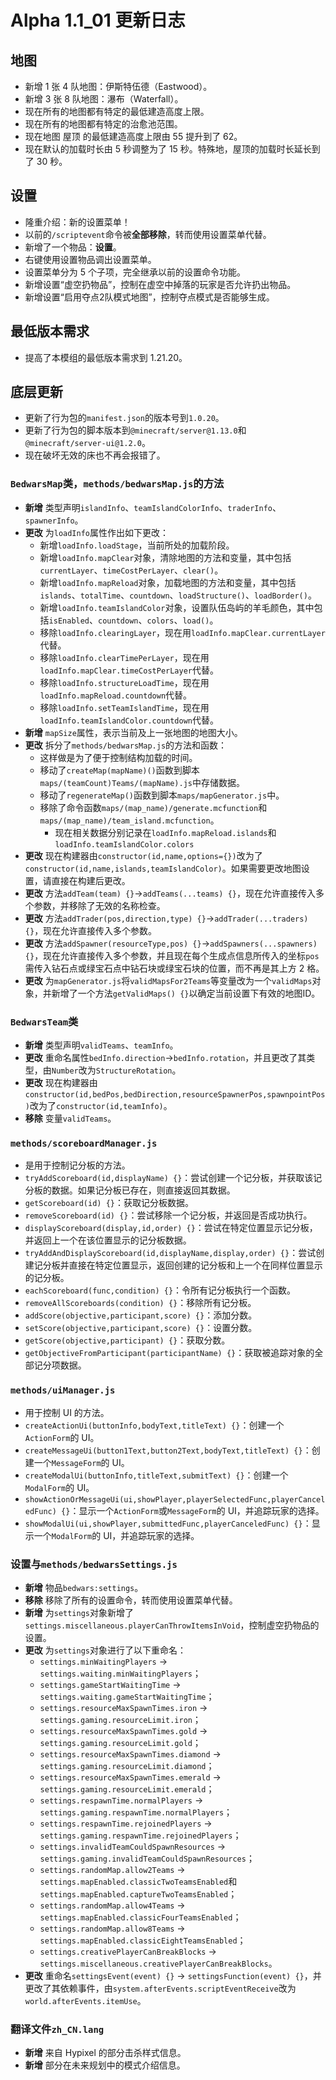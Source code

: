 # Alpha 1.1_01 更新日志

## 地图

- 新增 1 张 4 队地图：伊斯特伍德（Eastwood）。
- 新增 3 张 8 队地图：瀑布（Waterfall）。
- 现在所有的地图都有特定的最低建造高度上限。
- 现在所有的地图都有特定的治愈池范围。
- 现在地图 屋顶 的最低建造高度上限由 55 提升到了 62。
- 现在默认的加载时长由 5 秒调整为了 15 秒。特殊地，屋顶的加载时长延长到了 30 秒。

## 设置

- 隆重介绍：新的设置菜单！
- 以前的`/scriptevent`命令被**全部移除**，转而使用设置菜单代替。
- 新增了一个物品：**设置**。
- 右键使用设置物品调出设置菜单。
- 设置菜单分为 5 个子项，完全继承以前的设置命令功能。
- 新增设置“虚空扔物品”，控制在虚空中掉落的玩家是否允许扔出物品。
- 新增设置“启用夺点2队模式地图”，控制夺点模式是否能够生成。

## 最低版本需求

- 提高了本模组的最低版本需求到 1.21.20。

## 底层更新

- 更新了行为包的`manifest.json`的版本号到`1.0.20`。
- 更新了行为包的脚本版本到`@minecraft/server@1.13.0`和`@minecraft/server-ui@1.2.0`。
- 现在破坏无效的床也不再会报错了。

### `BedwarsMap`类，`methods/bedwarsMap.js`的方法

- **新增** 类型声明`islandInfo`、`teamIslandColorInfo`、`traderInfo`、`spawnerInfo`。
- **更改** 为`loadInfo`属性作出如下更改：
  - 新增`loadInfo.loadStage`，当前所处的加载阶段。
  - 新增`loadInfo.mapClear`对象，清除地图的方法和变量，其中包括`currentLayer`、`timeCostPerLayer`、`clear()`。
  - 新增`loadInfo.mapReload`对象，加载地图的方法和变量，其中包括`islands`、`totalTime`、`countdown`、`loadStructure()`、`loadBorder()`。
  - 新增`loadInfo.teamIslandColor`对象，设置队伍岛屿的羊毛颜色，其中包括`isEnabled`、`countdown`、`colors`、`load()`。
  - 移除`loadInfo.clearingLayer`，现在用`loadInfo.mapClear.currentLayer`代替。
  - 移除`loadInfo.clearTimePerLayer`，现在用`loadInfo.mapClear.timeCostPerLayer`代替。
  - 移除`loadInfo.structureLoadTime`，现在用`loadInfo.mapReload.countdown`代替。
  - 移除`loadInfo.setTeamIslandTime`，现在用`loadInfo.teamIslandColor.countdown`代替。
- **新增** `mapSize`属性，表示当前及上一张地图的地图大小。
- **更改** 拆分了`methods/bedwarsMap.js`的方法和函数：
  - 这样做是为了便于控制结构加载的时间。
  - 移动了`createMap(mapName)()`函数到脚本`maps/(teamCount)Teams/(mapName).js`中存储数据。
  - 移动了`regenerateMap()`函数到脚本`maps/mapGenerator.js`中。
  - 移除了命令函数`maps/(map_name)/generate.mcfunction`和`maps/(map_name)/team_island.mcfunction`。
    - 现在相关数据分别记录在`loadInfo.mapReload.islands`和`loadInfo.teamIslandColor.colors`
- **更改** 现在构建器由`constructor(id,name,options={})`改为了`constructor(id,name,islands,teamIslandColor)`。如果需要更改地图设置，请直接在构建后更改。
- **更改** 方法`addTeam(team) {}`→`addTeams(...teams) {}`，现在允许直接传入多个参数，并移除了无效的名称检查。
- **更改** 方法`addTrader(pos,direction,type) {}`→`addTrader(...traders) {}`，现在允许直接传入多个参数。
- **更改** 方法`addSpawner(resourceType,pos) {}`→`addSpawners(...spawners) {}`，现在允许直接传入多个参数，并且现在每个生成点信息所传入的坐标`pos`需传入钻石点或绿宝石点中钻石块或绿宝石块的位置，而不再是其上方 2 格。
- **更改** 为`mapGenerator.js`将`validMapsFor2Teams`等变量改为一个`validMaps`对象，并新增了一个方法`getValidMaps() {}`以确定当前设置下有效的地图ID。

### `BedwarsTeam`类

- **新增** 类型声明`validTeams`、`teamInfo`。
- **更改** 重命名属性`bedInfo.direction`→`bedInfo.rotation`，并且更改了其类型，由`Number`改为`StructureRotation`。
- **更改** 现在构建器由`constructor(id,bedPos,bedDirection,resourceSpawnerPos,spawnpointPos)`改为了`constructor(id,teamInfo)`。
- **移除** 变量`validTeams`。

### `methods/scoreboardManager.js`

- 是用于控制记分板的方法。
- `tryAddScoreboard(id,displayName) {}`：尝试创建一个记分板，并获取该记分板的数据。如果记分板已存在，则直接返回其数据。
- `getScoreboard(id) {}`：获取记分板数据。
- `removeScoreboard(id) {}`：尝试移除一个记分板，并返回是否成功执行。
- `displayScoreboard(display,id,order) {}`：尝试在特定位置显示记分板，并返回上一个在该位置显示的记分板数据。
- `tryAddAndDisplayScoreboard(id,displayName,display,order) {}`：尝试创建记分板并直接在特定位置显示，返回创建的记分板和上一个在同样位置显示的记分板。
- `eachScoreboard(func,condition) {}`：令所有记分板执行一个函数。
- `removeAllScoreboards(condition) {}`：移除所有记分板。
- `addScore(objective,participant,score) {}`：添加分数。
- `setScore(objective,participant,score) {}`：设置分数。
- `getScore(objective,participant) {}`：获取分数。
- `getObjectiveFromParticipant(participantName) {}`：获取被追踪对象的全部记分项数据。

### `methods/uiManager.js`

- 用于控制 UI 的方法。
- `createActionUi(buttonInfo,bodyText,titleText) {}`：创建一个`ActionForm`的 UI。
- `createMessageUi(button1Text,button2Text,bodyText,titleText) {}`：创建一个`MessageForm`的 UI。
- `createModalUi(buttonInfo,titleText,submitText) {}`：创建一个`ModalForm`的 UI。
- `showActionOrMessageUi(ui,showPlayer,playerSelectedFunc,playerCanceledFunc) {}`：显示一个`ActionForm`或`MessageForm`的 UI，并追踪玩家的选择。
- `showModalUi(ui,showPlayer,submittedFunc,playerCanceledFunc) {}`：显示一个`ModalForm`的 UI，并追踪玩家的选择。

### 设置与`methods/bedwarsSettings.js`

- **新增** 物品`bedwars:settings`。
- **移除** 移除了所有的设置命令，转而使用设置菜单代替。
- **新增** 为`settings`对象新增了`settings.miscellaneous.playerCanThrowItemsInVoid`，控制虚空扔物品的设置。
- **更改** 为`settings`对象进行了以下重命名：
  - `settings.minWaitingPlayers` → `settings.waiting.minWaitingPlayers`；
  - `settings.gameStartWaitingTime` → `settings.waiting.gameStartWaitingTime`；
  - `settings.resourceMaxSpawnTimes.iron` → `settings.gaming.resourceLimit.iron`；
  - `settings.resourceMaxSpawnTimes.gold` → `settings.gaming.resourceLimit.gold`；
  - `settings.resourceMaxSpawnTimes.diamond` → `settings.gaming.resourceLimit.diamond`；
  - `settings.resourceMaxSpawnTimes.emerald` → `settings.gaming.resourceLimit.emerald`；
  - `settings.respawnTime.normalPlayers` → `settings.gaming.respawnTime.normalPlayers`；
  - `settings.respawnTime.rejoinedPlayers` → `settings.gaming.respawnTime.rejoinedPlayers`；
  - `settings.invalidTeamCouldSpawnResources` → `settings.gaming.invalidTeamCouldSpawnResources`；
  - `settings.randomMap.allow2Teams` → `settings.mapEnabled.classicTwoTeamsEnabled`和`settings.mapEnabled.captureTwoTeamsEnabled`；
  - `settings.randomMap.allow4Teams` → `settings.mapEnabled.classicFourTeamsEnabled`；
  - `settings.randomMap.allow8Teams` → `settings.mapEnabled.classicEightTeamsEnabled`；
  - `settings.creativePlayerCanBreakBlocks` → `settings.miscellaneous.creativePlayerCanBreakBlocks`。
- **更改** 重命名`settingsEvent(event) {}` → `settingsFunction(event) {}`，并更改了其依赖事件，由`system.afterEvents.scriptEventReceive`改为`world.afterEvents.itemUse`。

### 翻译文件`zh_CN.lang`

- **新增** 来自 Hypixel 的部分击杀样式信息。
- **新增** 部分在未来规划中的模式介绍信息。
